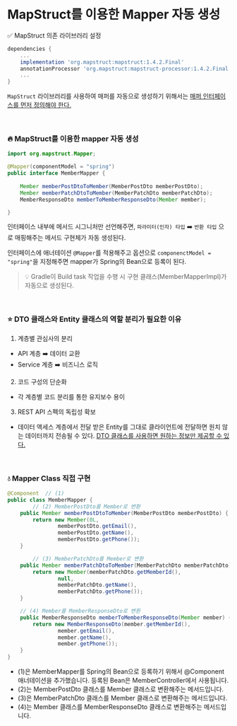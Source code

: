# MapStruct를 이용한 Mapper 자동 생성

✅ MapStruct 의존 라이브러리 설정
```gradle
dependencies {
    ...
    implementation 'org.mapstruct:mapstruct:1.4.2.Final'
	annotationProcessor 'org.mapstruct:mapstruct-processor:1.4.2.Final'
    ...
}
```

`MapStruct` 라이브러리를 사용하여 매퍼를 자동으로 생성하기 위해서는 <u>매퍼 인터페이스를 먼저 정의해야 한다.</u>

<br>

### 🔥 MapStruct를 이용한 mapper 자동 생성
```Java
import org.mapstruct.Mapper;

@Mapper(componentModel = "spring")
public interface MemberMapper {
    
    Member memberPostDtoToMember(MemberPostDto memberPostDto);
    Member memberPatchDtoToMember(MemberPatchDto memberPatchDto);
    MemberResponseDto memberToMemberResponseDto(Member member);

}
```
인터페이스 내부에 메서드 시그니처만 선언해주면, `파라미터(인자) 타입` ➡️ `반환 타입` 으로 매핑해주는 메서드 구현체가 자동 생성된다.


인터페이스에 애너테이션 `@Mapper`를 적용해주고 옵션으로 `componenctModel = "spring"`을 지정해주면 mapper가 Spring의 Bean으로 등록이 된다.

> 💡 Gradle이 Build task 작업을 수행 시 구현 클래스(MemberMapperImpl)가 자동으로 생성된다.

<br>

### ⭐️ DTO 클래스와 Entity 클래스의 역할 분리가 필요한 이유

1. 계층별 관심사의 분리
- API 계층 ➡️ 데이터 교환
- Service 계층 ➡️ 비즈니스 로직

2. 코드 구성의 단순화
- 각 계층별 코드 분리를 통한 유지보수 용이
  
3. REST API 스펙의 독립성 확보
- 데이터 액세스 계층에서 전달 받은 Entity를 그대로 클라이언트에 전달하면 원치 않는 데이터까지 전송될 수 있다. <u>DTO 클래스를 사용하면 원하는 정보만 제공할 수 있다.</u>

<br>

### 💧 Mapper Class 직접 구현

```java
@Component  // (1)
public class MemberMapper {
		// (2) MemberPostDto를 Member로 변환
    public Member memberPostDtoToMember(MemberPostDto memberPostDto) {
        return new Member(0L,
                memberPostDto.getEmail(), 
                memberPostDto.getName(), 
                memberPostDto.getPhone());
    }

		// (3) MemberPatchDto를 Member로 변환
    public Member memberPatchDtoToMember(MemberPatchDto memberPatchDto) {
        return new Member(memberPatchDto.getMemberId(),
                null, 
                memberPatchDto.getName(), 
                memberPatchDto.getPhone());
    }

    // (4) Member를 MemberResponseDto로 변환
    public MemberResponseDto memberToMemberResponseDto(Member member) {
        return new MemberResponseDto(member.getMemberId(),
                member.getEmail(), 
                member.getName(), 
                member.getPhone());
    }
}
```

- (1)은 MemberMapper를 Spring의 Bean으로 등록하기 위해서 @Component 애너테이션을 추가했습니다. 등록된 Bean은 MemberController에서 사용됩니다.
- (2)는 MemberPostDto 클래스를 Member 클래스로 변환해주는 메서드입니다.
- (3)은 MemberPatchDto 클래스를 Member 클래스로 변환해주는 메서드입니다.
- (4)는 Member 클래스를 MemberResponseDto 클래스로 변환해주는 메서드입니다.